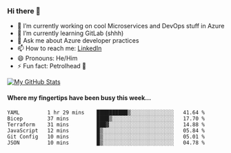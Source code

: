 ### Hi there 👋

- 🔭 I’m currently working on cool Microservices and DevOps stuff in Azure
- 🌱 I’m currently learning GitLab (shhh)
- 💬 Ask me about Azure developer practices
- 📫 How to reach me: [LinkedIn](https://www.linkedin.com/in/gordonbyers/)
- 😄 Pronouns: He/Him 
- ⚡ Fun fact: Petrolhead 🚙

[![My GitHub Stats](https://github-readme-stats.vercel.app/api/?username=gordonby&count_private=true&theme=tokyonight&showicons=true)]()
<!--[![My GitHub Language Stats](https://github-readme-stats.vercel.app/api/top-langs/?username=gordonby&langs_count=5&theme=tokyonight)]()-->

#### Where my fingertips have been busy this week... 
<!--START_SECTION:waka-->

```text
YAML         1 hr 29 mins    ██████████▒░░░░░░░░░░░░░░   41.64 %
Bicep        37 mins         ████▒░░░░░░░░░░░░░░░░░░░░   17.70 %
Terraform    31 mins         ███▓░░░░░░░░░░░░░░░░░░░░░   14.88 %
JavaScript   12 mins         █▒░░░░░░░░░░░░░░░░░░░░░░░   05.84 %
Git Config   10 mins         █▒░░░░░░░░░░░░░░░░░░░░░░░   05.01 %
JSON         10 mins         █▒░░░░░░░░░░░░░░░░░░░░░░░   04.78 %
```

<!--END_SECTION:waka-->
